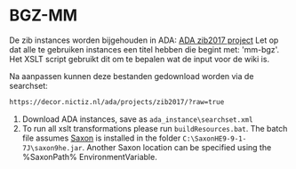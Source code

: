 # BGZ-MM

De zib instances worden bijgehouden in ADA:
[ADA zib2017 project](https://decor.nictiz.nl/art-decor/ada-data/projects/zib2017/views/health_and_care_information_models_hcim_2017_index.xhtml)
Let op dat alle te gebruiken instances een titel hebben die begint met: 'mm-bgz'. Het XSLT script gebruikt dit om te bepalen wat de input voor de wiki is. 

Na aanpassen kunnen deze bestanden gedownload worden via de searchset:
```html
https://decor.nictiz.nl/ada/projects/zib2017/?raw=true
```

1. Download ADA instances, save as `ada_instance\searchset.xml`
2. To run all xslt transformations please run `buildResources.bat`. The batch file assumes [Saxon](http://saxon.sourceforge.net) is installed in the folder `C:\SaxonHE9-9-1-7J\saxon9he.jar`. Another Saxon location can be specified using the %SaxonPath% EnvironmentVariable.